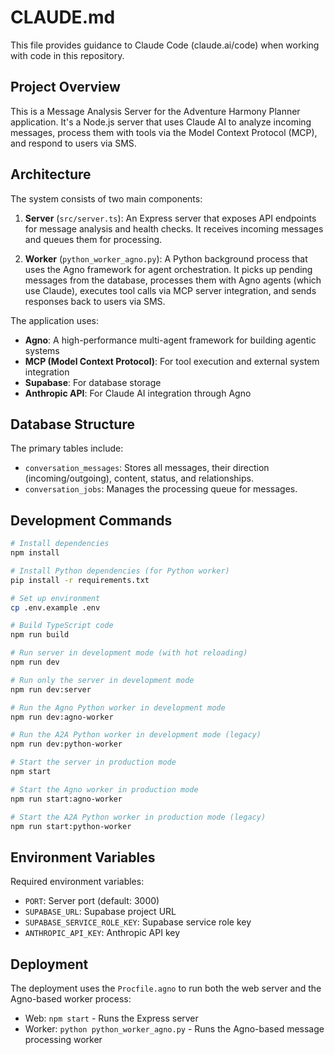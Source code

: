 # CLAUDE.md

This file provides guidance to Claude Code (claude.ai/code) when working with code in this repository.

## Project Overview

This is a Message Analysis Server for the Adventure Harmony Planner application. It's a Node.js server that uses Claude AI to analyze incoming messages, process them with tools via the Model Context Protocol (MCP), and respond to users via SMS.

## Architecture

The system consists of two main components:

1. **Server** (`src/server.ts`): An Express server that exposes API endpoints for message analysis and health checks. It receives incoming messages and queues them for processing.

2. **Worker** (`python_worker_agno.py`): A Python background process that uses the Agno framework for agent orchestration. It picks up pending messages from the database, processes them with Agno agents (which use Claude), executes tool calls via MCP server integration, and sends responses back to users via SMS.

The application uses:
- **Agno**: A high-performance multi-agent framework for building agentic systems
- **MCP (Model Context Protocol)**: For tool execution and external system integration
- **Supabase**: For database storage
- **Anthropic API**: For Claude AI integration through Agno

## Database Structure

The primary tables include:
- `conversation_messages`: Stores all messages, their direction (incoming/outgoing), content, status, and relationships.
- `conversation_jobs`: Manages the processing queue for messages.

## Development Commands

```bash
# Install dependencies
npm install

# Install Python dependencies (for Python worker)
pip install -r requirements.txt

# Set up environment
cp .env.example .env

# Build TypeScript code
npm run build

# Run server in development mode (with hot reloading)
npm run dev

# Run only the server in development mode
npm run dev:server

# Run the Agno Python worker in development mode
npm run dev:agno-worker

# Run the A2A Python worker in development mode (legacy)
npm run dev:python-worker

# Start the server in production mode
npm start

# Start the Agno worker in production mode
npm run start:agno-worker

# Start the A2A Python worker in production mode (legacy)
npm run start:python-worker
```

## Environment Variables

Required environment variables:
- `PORT`: Server port (default: 3000)
- `SUPABASE_URL`: Supabase project URL
- `SUPABASE_SERVICE_ROLE_KEY`: Supabase service role key
- `ANTHROPIC_API_KEY`: Anthropic API key

## Deployment

The deployment uses the `Procfile.agno` to run both the web server and the Agno-based worker process:
- Web: `npm start` - Runs the Express server
- Worker: `python python_worker_agno.py` - Runs the Agno-based message processing worker